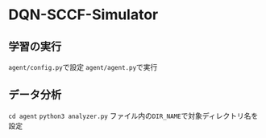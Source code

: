 # DQN-SCCF-Simulator

## 学習の実行
 
`agent/config.py`で設定
`agent/agent.py`で実行

## データ分析

`cd agent`
`python3 analyzer.py`
ファイル内の`DIR_NAME`で対象ディレクトリ名を設定